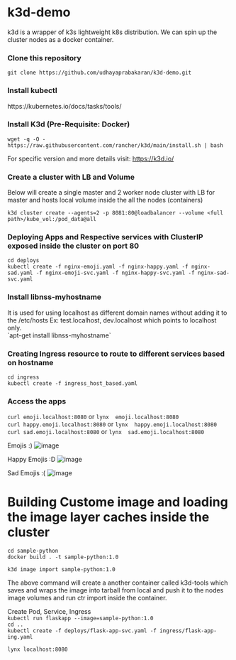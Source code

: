 # k3d-demo
k3d is a wrapper of k3s lightweight k8s distribution. We can spin up the cluster nodes as a docker container.

<h3>Clone this repository</h3>

`git clone https://github.com/udhayaprabakaran/k3d-demo.git`

<h3>Install kubectl</h3>
https://kubernetes.io/docs/tasks/tools/

<h3>Install K3d (Pre-Requisite: Docker)</h3>

`wget -q -O - https://raw.githubusercontent.com/rancher/k3d/main/install.sh | bash`

For specific version and more details visit: https://k3d.io/

<h3>Create a cluster with LB and Volume</h3>

Below will create a single master and 2 worker node cluster with LB for master and hosts local volume inside the all the nodes (containers)

`k3d cluster create --agents=2 -p 8081:80@loadbalancer --volume <full path>/kube_vol:/pod_data@all`

<h3> Deploying Apps and Respective services with ClusterIP exposed inside the cluster on port 80 </h3>

`cd deploys` <br>
`kubectl create -f nginx-emoji.yaml -f nginx-happy.yaml -f nginx-sad.yaml -f nginx-emoji-svc.yaml -f nginx-happy-svc.yaml -f nginx-sad-svc.yaml`

<h3> Install libnss-myhostname </h3>
It is used for using localhost as different domain names without adding it to the /etc/hosts
Ex: test.localhost, dev.localhost which points to localhost only.</br>
`apt-get install libnss-myhostname`

<h3> Creating Ingress resource to route to different services based on hostname </h3>

`cd ingress` <br>
`kubectl create -f ingress_host_based.yaml`

<h3> Access the apps </h3>

`curl emoji.localhost:8080` or `lynx  emoji.localhost:8080` <br>
`curl happy.emoji.localhost:8080` or `lynx  happy.emoji.localhost:8080`<br>
`curl sad.emoji.localhost:8080` or `lynx  sad.emoji.localhost:8080`<br>

Emojis :)
![image](https://user-images.githubusercontent.com/13021094/129744068-0198c6fd-3115-4a5d-87bc-9361882d72af.png)

Happy Emojis :D
![image](https://user-images.githubusercontent.com/13021094/129744194-ce1594fa-a6eb-4e3f-88c7-fd13a85bea58.png)

Sad Emojis :(
![image](https://user-images.githubusercontent.com/13021094/129744267-5abc65f9-fe76-4a42-94ef-a2542c8843a2.png)


<h1>Building Custome image and loading the image layer caches inside the cluster</h1>

`cd sample-python` <br>
`docker build . -t sample-python:1.0`<br>

`k3d image import sample-python:1.0`<br>

The above command will create a another container called k3d-tools which saves and wraps the image into tarball from local and push it to the nodes image volumes and run ctr import inside the container.

Create Pod, Service, Ingress<br>
`kubectl run flaskapp --image=sample-python:1.0`<br>
`cd ..`<br>
`kubectl create -f deploys/flask-app-svc.yaml -f ingress/flask-app-ing.yaml`<br>

`lynx localhost:8080`


